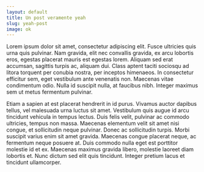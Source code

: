 ```yaml
---
layout: default
title: Un post veramente yeah
slug: yeah-post
image: ok
---
```


Lorem ipsum dolor sit amet, consectetur adipiscing elit. Fusce ultricies quis urna quis pulvinar. Nam gravida, elit nec convallis gravida, ex arcu lobortis eros, egestas placerat mauris est egestas lorem. Aliquam sed erat accumsan, sagittis turpis ac, aliquam dui. Class aptent taciti sociosqu ad litora torquent per conubia nostra, per inceptos himenaeos. In consectetur efficitur sem, eget vestibulum ante venenatis non. Maecenas vitae condimentum odio. Nulla id suscipit nulla, at faucibus nibh. Integer maximus sem ut metus fermentum pulvinar.

Etiam a sapien at est placerat hendrerit in id purus. Vivamus auctor dapibus tellus, vel malesuada urna luctus sit amet. Vestibulum quis augue id arcu tincidunt vehicula in tempus lectus. Duis felis velit, pulvinar ac commodo ultricies, tempus non massa. Maecenas elementum velit sit amet nisi congue, et sollicitudin neque pulvinar. Donec ac sollicitudin turpis. Morbi suscipit varius enim sit amet gravida. Maecenas congue placerat neque, ac fermentum neque posuere at. Duis commodo nulla eget est porttitor molestie id et ex. Maecenas maximus gravida libero, molestie laoreet diam lobortis et. Nunc dictum sed elit quis tincidunt. Integer pretium lacus et tincidunt ullamcorper.